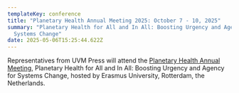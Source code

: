 ```yaml
---
templateKey: conference
title: "Planetary Health Annual Meeting 2025: October 7 - 10, 2025"
summary: "Planetary Health for All and In All: Boosting Urgency and Agency for
  Systems Change"
date: 2025-05-06T15:25:44.622Z
---
```

R﻿epresentatives from UVM Press will attend the [Planetary Health Annual Meeting](https://planetaryhealthalliance.org/events/2025-planetary-health-annual-meeting/), Planetary Health for All and In All: Boosting Urgency and Agency for Systems Change, hosted by Erasmus University, Rotterdam, the Netherlands.